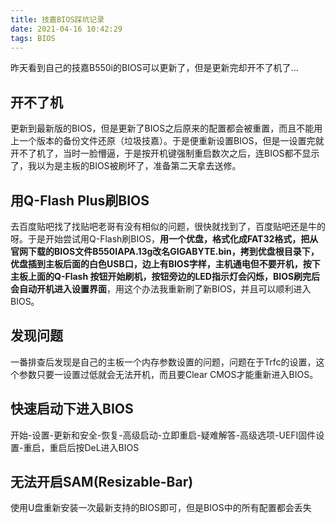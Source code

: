 ```yaml
---
title: 技嘉BIOS踩坑记录
date: 2021-04-16 10:42:29
tags: BIOS
---
```

昨天看到自己的技嘉B550i的BIOS可以更新了，但是更新完却开不了机了...
<!--more-->
## 开不了机
更新到最新版的BIOS，但是更新了BIOS之后原来的配置都会被重置，而且不能用上一个版本的备份文件还原（垃圾技嘉）。于是便重新设置BIOS，但是一设置完就开不了机了，当时一脸懵逼，于是按开机键强制重启数次之后，连BIOS都不显示了，我以为是主板的BIOS被刷坏了，准备第二天拿去送修。

## 用Q-Flash Plus刷BIOS
去百度贴吧找了找贴吧老哥有没有相似的问题，很快就找到了，百度贴吧还是牛的呀。于是开始尝试用Q-Flash刷BIOS，**用一个优盘，格式化成FAT32格式，把从官网下载的BIOS文件B550IAPA.13g改名GIGABYTE.bin，拷到优盘根目录下，优盘插到主板后面的白色USB口，边上有BIOS字样，主机通电但不要开机，按下主板上面的Q-Flash 按钮开始刷机，按钮旁边的LED指示灯会闪烁，BIOS刷完后会自动开机进入设置界面**，用这个办法我重新刷了新BIOS，并且可以顺利进入BIOS。

## 发现问题
一番排查后发现是自己的主板一个内存参数设置的问题，问题在于Trfc的设置，这个参数只要一设置过低就会无法开机，而且要Clear CMOS才能重新进入BIOS。

## 快速启动下进入BIOS
开始-设置-更新和安全-恢复-高级启动-立即重启-疑难解答-高级选项-UEFI固件设置-重启，重启后按DeL进入BIOS

## 无法开启SAM(Resizable-Bar)
使用U盘重新安装一次最新支持的BIOS即可，但是BIOS中的所有配置都会丢失